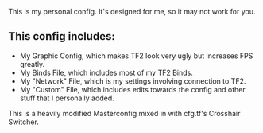 This is my personal config. It's designed for me, so it may not work for you.

## This config includes:
-  My Graphic Config, which makes TF2 look very ugly but increases FPS greatly.
-  My Binds File, which includes most of my TF2 Binds.
-  My "Network" File, which is my settings involving connection to TF2.
-  My "Custom" File, which includes edits towards the config and other stuff that I personally added.
	
This is a heavily modified Masterconfig mixed in with cfg.tf's Crosshair Switcher.
